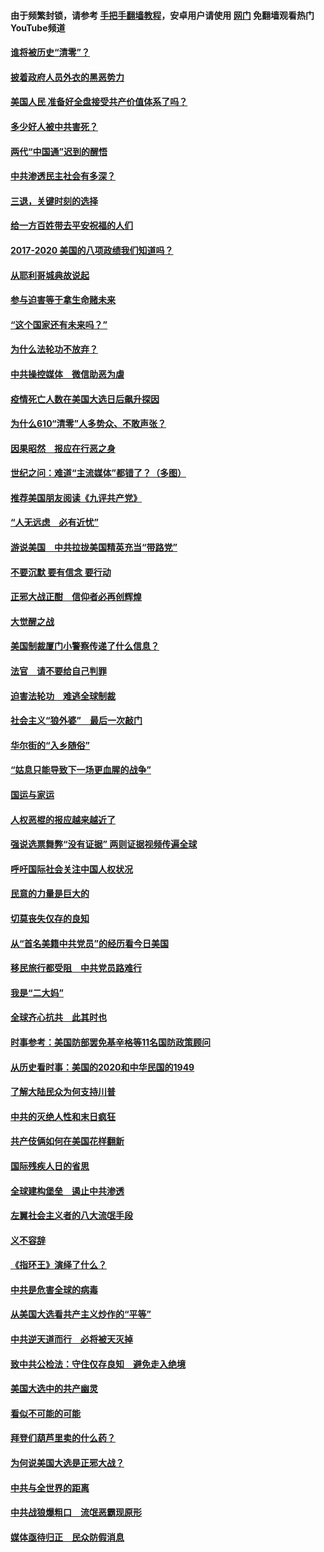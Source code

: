 #### 由于频繁封锁，请参考 [手把手翻墙教程](https://github.com/gfw-breaker/guides/wiki/)，安卓用户请使用 [网门](https://github.com/gfw-breaker/nogfw/blob/master/dl.md?t=01201101) 免翻墙观看热门YouTube频道 

#### [谁将被历史“清零”？](../pages/73/417485.md?t=01201101) 

#### [披着政府人员外衣的黑恶势力](../pages/73/417442.md?t=01201101) 

#### [美国人民 准备好全盘接受共产价值体系了吗？](../pages/73/417491.md?t=01201101) 

#### [多少好人被中共害死？](../pages/73/417144.md?t=01201101) 

#### [两代“中国通”迟到的醒悟](../pages/73/417064.md?t=01201101) 

#### [中共渗透民主社会有多深？](../pages/73/417063.md?t=01201101) 

#### [三退，关键时刻的选择](../pages/73/416969.md?t=01201101) 

#### [给一方百姓带去平安祝福的人们](../pages/73/416941.md?t=01201101) 

#### [2017-2020  美国的八项政绩我们知道吗？](../pages/73/416968.md?t=01201101) 

#### [从耶利哥城典故说起](../pages/73/416892.md?t=01201101) 

#### [参与迫害等于拿生命赌未来](../pages/73/416856.md?t=01201101) 

#### [“这个国家还有未来吗？”](../pages/73/416852.md?t=01201101) 

#### [为什么法轮功不放弃？](../pages/73/416864.md?t=01201101) 

#### [中共操控媒体　微信助恶为虐](../pages/73/416724.md?t=01201101) 

#### [疫情死亡人数在美国大选日后飙升探因](../pages/73/416606.md?t=01201101) 

#### [为什么610“清零”人多势众、不敢声张？](../pages/73/416632.md?t=01201101) 

#### [因果昭然　报应在行恶之身](../pages/73/416582.md?t=01201101) 

#### [世纪之问：难道“主流媒体”都错了？（多图）](../pages/73/416571.md?t=01201101) 

#### [推荐美国朋友阅读《九评共产党》](../pages/73/416510.md?t=01201101) 

#### [“人无远虑　必有近忧”](../pages/73/416513.md?t=01201101) 

#### [游说美国　中共拉拢美国精英充当“带路党”](../pages/73/416529.md?t=01201101) 

#### [不要沉默 要有信念 要行动](../pages/73/416457.md?t=01201101) 

#### [正邪大战正酣　信仰者必再创辉煌](../pages/73/416433.md?t=01201101) 

#### [大觉醒之战](../pages/73/416456.md?t=01201101) 

#### [美国制裁厦门小警察传递了什么信息？](../pages/73/416432.md?t=01201101) 

#### [法官　请不要给自己判罪](../pages/73/416379.md?t=01201101) 

#### [迫害法轮功　难逃全球制裁](../pages/73/416380.md?t=01201101) 

#### [社会主义“狼外婆”　最后一次敲门](../pages/73/416394.md?t=01201101) 

#### [华尔街的“入乡随俗”](../pages/73/416395.md?t=01201101) 

#### [“姑息只能导致下一场更血腥的战争”](../pages/73/416223.md?t=01201101) 

#### [国运与家运](../pages/73/416224.md?t=01201101) 

#### [人权恶棍的报应越来越近了](../pages/73/416276.md?t=01201101) 

#### [强说选票舞弊“没有证据” 两则证据视频传遍全球](../pages/73/416227.md?t=01201101) 

#### [呼吁国际社会关注中国人权状况](../pages/73/416135.md?t=01201101) 

#### [民意的力量是巨大的](../pages/73/416222.md?t=01201101) 

#### [切莫丧失仅存的良知](../pages/73/416134.md?t=01201101) 

#### [从“首名美籍中共党员”的经历看今日美国](../pages/73/416114.md?t=01201101) 

#### [移民旅行都受阻　中共党员路难行](../pages/73/416033.md?t=01201101) 

#### [我是“二大妈”](../pages/73/415529.md?t=01201101) 

#### [全球齐心抗共　此其时也](../pages/73/415989.md?t=01201101) 

#### [时事参考：美国防部罢免基辛格等11名国防政策顾问](../pages/73/415970.md?t=01201101) 

#### [从历史看时事：美国的2020和中华民国的1949](../pages/73/415949.md?t=01201101) 

#### [了解大陆民众为何支持川普](../pages/73/415950.md?t=01201101) 

#### [中共的灭绝人性和末日疯狂](../pages/73/415944.md?t=01201101) 

#### [共产伎俩如何在美国花样翻新](../pages/73/415908.md?t=01201101) 

#### [国际残疾人日的省思](../pages/73/415849.md?t=01201101) 

#### [全球建构堡垒　遏止中共渗透](../pages/73/415850.md?t=01201101) 

#### [左翼社会主义者的八大流氓手段](../pages/73/415802.md?t=01201101) 

#### [义不容辞](../pages/73/415807.md?t=01201101) 

#### [《指环王》演绎了什么？](../pages/73/415739.md?t=01201101) 

#### [中共是危害全球的病毒](../pages/73/415569.md?t=01201101) 

#### [从美国大选看共产主义炒作的“平等”](../pages/73/415654.md?t=01201101) 

#### [中共逆天道而行　必将被天灭掉](../pages/73/415626.md?t=01201101) 

#### [致中共公检法：守住仅存良知　避免走入绝境](../pages/73/415627.md?t=01201101) 

#### [美国大选中的共产幽灵](../pages/73/415618.md?t=01201101) 

#### [看似不可能的可能](../pages/73/415619.md?t=01201101) 

#### [拜登们葫芦里卖的什么药？](../pages/73/415531.md?t=01201101) 

#### [为何说美国大选是正邪大战？](../pages/73/415530.md?t=01201101) 

#### [中共与全世界的距离](../pages/73/415435.md?t=01201101) 

#### [中共战狼爆粗口　流氓恶霸现原形](../pages/73/415426.md?t=01201101) 

#### [媒体亟待归正　民众防假消息](../pages/73/415402.md?t=01201101) 

